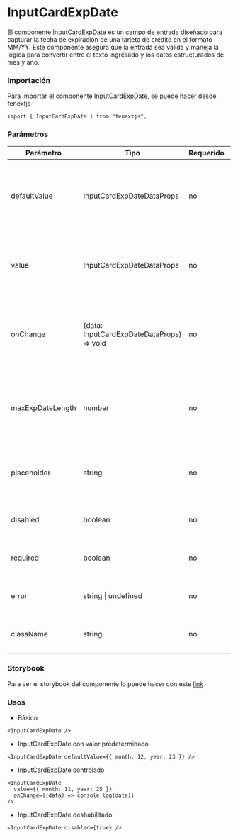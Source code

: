 # InputCardExpDate

El componente InputCardExpDate es un campo de entrada diseñado para capturar la fecha de expiración de una tarjeta de crédito en el formato MM/YY. Este componente asegura que la entrada sea válida y maneja la lógica para convertir entre el texto ingresado y los datos estructurados de mes y año.

### Importación

Para importar el componente InputCardExpDate, se puede hacer desde fenextjs

```tsx copy
import { InputCardExpDate } from "fenextjs";
```

### Parámetros

| Parámetro        | Tipo                                       | Requerido | Default   | Descripcion                                                                                                 |
| ---------------- | ------------------------------------------ | --------- | --------- | ----------------------------------------------------------------------------------------------------------- |
| defaultValue     | InputCardExpDateDataProps                  | no        | \{\}      | Valor predeterminado del componente, que incluye el mes y el año de expiración de la tarjeta.               |
| value            | InputCardExpDateDataProps                  | no        | \{\}      | Valor controlado del componente, que debe incluir el mes y el año de expiración.                            |
| onChange         | (data: InputCardExpDateDataProps) =\> void | no        | undefined | Función que se ejecuta cuando los datos del componente cambian, proporcionando el mes y el año como objeto. |
| maxExpDateLength | number                                     | no        | 4         | Longitud máxima permitida para la entrada de la fecha de expiración. Se establece como 4 para MMYY.         |
| placeholder      | string                                     | no        | 'MM/YY'   | Texto que se muestra como marcador de posición en el campo de entrada.                                      |
| disabled         | boolean                                    | no        | false     | Indica si el campo de entrada está deshabilitado.                                                           |
| required         | boolean                                    | no        | false     | Indica si el campo de entrada es obligatorio.                                                               |
| error            | string \| undefined                        | no        | undefined | Mensaje de error que se muestra si la validación falla.                                                     |
| className        | string                                     | no        | ''        | Clase CSS para personalizar el estilo del componente.                                                       |

### Storybook

Para ver el storybook del componente lo puede hacer con este [link](https://fenextjs-component-storybook.vercel.app/?path=/story/input-card-inputcardexpdate--index)

### Usos

- Básico

```tsx copy
<InputCardExpDate />
```

- InputCardExpDate con valor predeterminado

```tsx copy
<InputCardExpDate defaultValue={{ month: 12, year: 23 }} />
```

- InputCardExpDate controlado

```tsx copy
<InputCardExpDate
  value={{ month: 11, year: 25 }}
  onChange={(data) => console.log(data)}
/>
```

- InputCardExpDate deshabilitado

```tsx copy
<InputCardExpDate disabled={true} />
```
